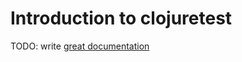 # Introduction to clojuretest

TODO: write [great documentation](http://jacobian.org/writing/what-to-write/)

